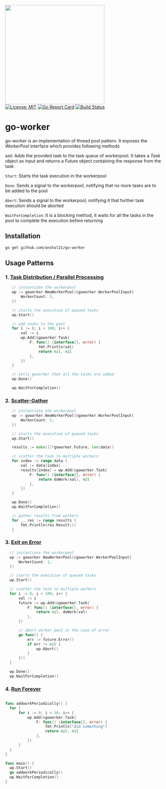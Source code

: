 <img src="https://i.ibb.co/PgyLYP5/gopher.png" height=320 /> <br/>
[![License: MIT](https://img.shields.io/badge/License-MIT-blue.svg)](https://github.com/anshal21/go-worker/blob/main/LICENSE) [![Go Report Card](https://goreportcard.com/badge/github.com/anshal21/go-worker)](https://goreportcard.com/report/github.com/anshal21/go-worker) [![Build Status](https://travis-ci.com/anshal21/go-worker.svg?branch=main)](https://travis-ci.com/anshal21/go-worker)

# go-worker
go-worker is an implementation of thread pool pattern. It exposes the *WorkerPool* interface which provides following methods  

`Add`: Adds the provided task to the task queue of workerpool. It takes a *Task* object as input and returns a *Future* object containing the response from the task 

`Start`: Starts the task execution in the workerpool  

`Done`: Sends a signal to the workerpool, notifying that no more tasks are to be added to the pool 

`Abort`: Sends a signal to the workerpool, notifying it that further task execution should be aborted  

`WaitForCompletion`: It is a blocking method, it waits for all the tasks in the pool to complete the execution before returning 
 
## Installation
 ```bash
 go get github.com/anshal21/go-worker
 ```

## Usage Patterns

### 1. [ Task Distribution / Parallel Processing ](https://github.com/anshal21/go-worker/blob/main/examples/multipler-workers/main.go)  
 ```go
    // instantiate the workerpool
	wp := goworker.NewWorkerPool(&goworker.WorkerPoolInput{
		WorkerCount: 5,
	})

	// starts the execution of queued tasks
	wp.Start()

	// add tasks to the pool
	for i := 0; i < 100; i++ {
		val := i
		wp.Add(&goworker.Task{
			F: func() (interface{}, error) {
				fmt.Println(val)
				return nil, nil
			},
		})
	}

	// tells goworker that all the tasks are added
	wp.Done()

	wp.WaitForCompletion()
 ``` 

### 2. [ Scatter-Gather ](https://github.com/anshal21/go-worker/blob/main/examples/scatter-gather/main.go)       
 ```go
	// instantiate the workerpool
	wp := goworker.NewWorkerPool(&goworker.WorkerPoolInput{
		WorkerCount: 5,
	})

	// starts the execution of queued tasks
	wp.Start()

	results := make([]*goworker.Future, len(data))

	// scatter the task to multiple workers
	for index := range data {
		val := data[index]
		results[index] = wp.Add(&goworker.Task{
			F: func() (interface{}, error) {
				return doWork(val), nil
			},
		})
	}

	wp.Done()
	wp.WaitForCompletion()

	// gather results from workers
	for _, res := range results {
		fmt.Println(res.Result())
	}
 ```  

### 3. [ Exit on Error ]( https://github.com/anshal21/go-worker/blob/main/examples/error-pool/main.go )
  ```go
    // instantiate the workerpool
	wp := goworker.NewWorkerPool(&goworker.WorkerPoolInput{
		WorkerCount: 1,
	})

	// starts the execution of queued tasks
	wp.Start()

	// scatter the task to multiple workers
	for i := 0; i < 100; i++ {
		val := i
		future := wp.Add(&goworker.Task{
			F: func() (interface{}, error) {
				return nil, doWork(val)
			},
		})

		// abort worker pool in the case of error
		go func() {
			err := future.Error()
			if err != nil {
				wp.Abort()
			}
		}()
	}

	wp.Done()
	wp.WaitForCompletion()
 ``` 

### 4. [ Run Forever ]( https://github.com/anshal21/go-worker/blob/main/examples/forever-running/main.go )
  ```go

func addworkPeriodically() {
	for {
		for i := 0; i < 10; i++ {
			wp.Add(&goworker.Task{
				F: func() (interface{}, error) {
					fmt.Println("did something")
					return nil, nil
				},
			})
		}
	}
}

func main() {
	wp.Start()
	go addworkPeriodically()
	wp.WaitForCompletion()
}
 ``` 

